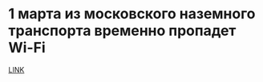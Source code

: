 # 1 марта из московского наземного транспорта временно пропадет Wi-Fi



[LINK](https://varlamov.ru/3802243.html)
